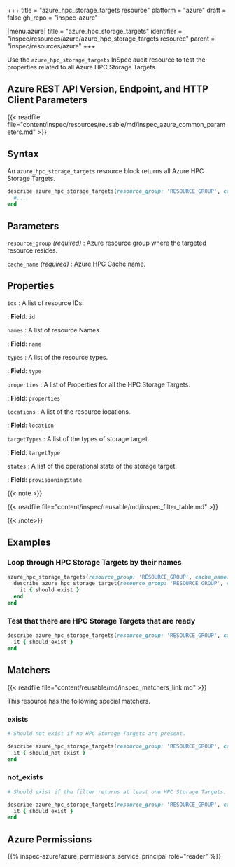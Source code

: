 +++
title = "azure_hpc_storage_targets resource"
platform = "azure"
draft = false
gh_repo = "inspec-azure"

[menu.azure]
title = "azure_hpc_storage_targets"
identifier = "inspec/resources/azure/azure_hpc_storage_targets resource"
parent = "inspec/resources/azure"
+++

Use the `azure_hpc_storage_targets` InSpec audit resource to test the properties related to all Azure HPC Storage Targets.

## Azure REST API Version, Endpoint, and HTTP Client Parameters

{{< readfile file="content/inspec/resources/reusable/md/inspec_azure_common_parameters.md" >}}

## Syntax

An `azure_hpc_storage_targets` resource block returns all Azure HPC Storage Targets.

```ruby
describe azure_hpc_storage_targets(resource_group: 'RESOURCE_GROUP', cache_name: 'HPC_CACHE_NAME') do
  #...
end
```

## Parameters

`resource_group` _(required)_
: Azure resource group where the targeted resource resides.

`cache_name` _(required)_
: Azure HPC Cache name.

## Properties

`ids`
: A list of resource IDs.

: **Field**: `id`

`names`
: A list of resource Names.

: **Field**: `name`

`types`
: A list of the resource types.

: **Field**: `type`

`properties`
: A list of Properties for all the HPC Storage Targets.

: **Field**: `properties`

`locations`
: A list of the resource locations.

: **Field**: `location`

`targetTypes`
: A list of the types of storage target.

: **Field**: `targetType`

`states`
: A list of the operational state of the storage target.

: **Field**: `provisioningState`

{{< note >}}

{{< readfile file="content/inspec/reusable/md/inspec_filter_table.md" >}}

{{< /note>}}

## Examples

### Loop through HPC Storage Targets by their names

```ruby
azure_hpc_storage_targets(resource_group: 'RESOURCE_GROUP', cache_name: 'HPC_CACHE_NAME').names.each do |name|
  describe azure_hpc_storage_target(resource_group: 'RESOURCE_GROUP', cache_name: 'HPC_CACHE_NAME', name: name) do
    it { should exist }
  end
end
```

### Test that there are HPC Storage Targets that are ready

```ruby
describe azure_hpc_storage_targets(resource_group: 'RESOURCE_GROUP', cache_name: 'HPC_CACHE_NAME').where(state: 'Ready') do
  it { should exist }
end
```

## Matchers

{{< readfile file="content/reusable/md/inspec_matchers_link.md" >}}

This resource has the following special matchers.

### exists

```ruby
# Should not exist if no HPC Storage Targets are present.

describe azure_hpc_storage_targets(resource_group: 'RESOURCE_GROUP', cache_name: 'HPC_CACHE_NAME') do
  it { should_not exist }
end
```

### not_exists

```ruby
# Should exist if the filter returns at least one HPC Storage Targets.

describe azure_hpc_storage_targets(resource_group: 'RESOURCE_GROUP', cache_name: 'HPC_CACHE_NAME') do
  it { should exist }
end
```

## Azure Permissions

{{% inspec-azure/azure_permissions_service_principal role="reader" %}}
